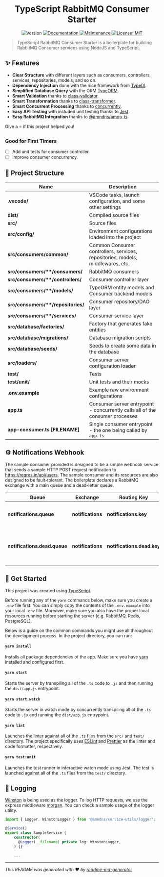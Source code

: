 <h1 align="center">TypeScript RabbitMQ Consumer Starter</h1>
<p align="center">
  <img alt="Version" src="https://img.shields.io/badge/version-1.0.0-blue.svg?cacheSeconds=2592000" />
  <a href="https://github.com/amndns/ts-rest-starter/blob/main/README.md" target="_blank">
    <img alt="Documentation" src="https://img.shields.io/badge/documentation-yes-brightgreen.svg" />
  </a>
  <a href="https://github.com/amndns/ts-rest-starter/graphs/commit-activity" target="_blank">
    <img alt="Maintenance" src="https://img.shields.io/badge/Maintained%3F-yes-green.svg" />
  </a>
  <a href="https://github.com/amndns/ts-rest-starter/blob/main/LICENSE" target="_blank">
    <img alt="License: MIT" src="https://img.shields.io/badge/License-MIT-green.svg" />
  </a>
</p>

> TypeScript RabbitMQ Consumer Starter is a boilerplate for building RabbitMQ Consumer services using NodeJS and TypeScript.

## ✨ Features

- **Clear Structure** with different layers such as consumers, controllers, services, repositories, models, and so on.
- **Dependency Injection** done with the nice framework from [TypeDI](https://github.com/pleerock/typedi).
- **Simplified Database Query** with the ORM [TypeORM](https://github.com/typeorm/typeorm).
- **Smart Validation** thanks to [class-validator](https://github.com/typestack/class-validator).
- **Smart Transformation** thanks to [class-transformer](https://github.com/typestack/class-transformer).
- **Smart Concurrent Processing** thanks to [concurrently](https://github.com/kimmobrunfeldt/concurrently).
- **Easy API Testing** with included unit testing thanks to [Jest](https://facebook.github.io/jest).
- **Easy RabbitMQ Integration** thanks to [@amndns/amqp-ts](https://github.com/amndns/amqp-ts).

Give a ⭐️ if this project helped you!

### Good for First Timers

- [ ] Add unit tests for consumer controller.
- [ ] Improve consumer concurrency.

## 🔬 Project Structure

| Name                                    | Description |
| --------------------------------------- | ----------- |
| **.vscode/**                            | VSCode tasks, launch configuration, and some other settings |
| **dist/**                               | Compiled source files |
| **src/**                                | Source files |
| **src/config/**                         | Environment configurations loaded into the project |
| **src/consumers/common/**               | Common Consumer controllers, services, repositories, models, middlewares, etc. |
| **src/consumers/\*\*/consumers/**       | RabbitMQ consumers |
| **src/consumers/\*\*/controllers/**     | Consumer controller layer |
| **src/consumers/\*\*/models/**          | TypeORM entity models and Consumer backend models |
| **src/consumers/\*\*/repositories/**    | Consumer repository/DAO layer |
| **src/consumers/\*\*/services/**        | Consumer service layer |
| **src/database/factories/**             | Factory that generates fake entities |
| **src/database/migrations/**            | Database migration scripts |
| **src/database/seeds/**                 | Seeds to create some data in the database |
| **src/loaders/**                        | Consumer server configuration loader |
| **test/**                               | Tests |
| **test/unit/**                          | Unit tests and their mocks |
| **.env.example**                        | Example raw environment configurations |
| **app.ts**                              | Consumer server entrypoint - concurrently calls all of the consumer processes |
| **app-consumer.ts [FILENAME]**          | Single consumer entrypoint - the one being called by `app.ts` |

## ⚙️ Notifications Webhook

The sample consumer provided is designed to be a simple webhook service that sends a sample HTTP POST request notification to https://reqres.in/api/users. The sample consumer and its resources are also designed to be fault-tolerant. The boilerplate declares a RabbitMQ exchange with a main queue and a dead-letter queue. 

| Queue                        | Exchange          | Routing Key                | Description |
| ---------------------------- | ----------------- | -------------------------- | ----------- |
| **notifications.queue**      | **notifications** | **notifications.key**      | Example main queue - redirects the message to `notifications.dead.queue` when there's a failure |
| **notifications.dead.queue** | **notifications** | **notifications.dead.key** | Example dead-letter queue with TTL - redirects the message back to `notifications.queue` after TTL expiration |

## 🚀 Get Started

This project was created using [TypeScript](https://www.typescriptlang.org/).

Before running any of the `yarn` commands below, make sure you create a `.env` file first. You can simply copy the contents of the `.env.example` into your local `.env` file. Moreover, make sure you also have the proper local resources running before starting the server (e.g. RabbitMQ, Redis, PostgreSQL).

Below is a guide on the common commands you might use all throughout the development process. In the project directory, you can run:

#### `yarn install`

Installs all package dependencies of the app. Make sure you have [yarn](https://yarnpkg.com/) installed and configured first.

#### `yarn start`

Starts the server by transpiling all of the `.ts` code to `.js` and then running the `dist/app.js` entrypoint.

#### `yarn start:watch`

Starts the server in watch mode by concurrently transpiling all of the `.ts` code to `.js` and running the `dist/app.js` entrypoint.

#### `yarn lint`

Launches the linter against all of the `.ts` files from the `src/` and `test/` directory. The project specifically uses [ESLint](https://eslint.org/) and [Prettier](https://prettier.io/) as the linter and code formatter, respectively.

#### `yarn test:unit`

Launches the test runner in interactive watch mode using Jest. The test is launched against all of the `.ts` files from the `test/` directory.

## 📑 Logging

[Winston](https://github.com/winstonjs/winston) is being used as the logger. To log HTTP requests, we use the express middleware [morgan](https://github.com/expressjs/morgan). You can check a sample usage of the logger utility.

```typescript
import { Logger, WinstonLogger } from '@amndns/service-utils/logger';

@Service()
export class SampleService {
    constructor(
      @Logger(__filename) private log: WinstonLogger,
    ) {}

    ...
```

***
_This README was generated with ❤️ by [readme-md-generator](https://github.com/kefranabg/readme-md-generator)_